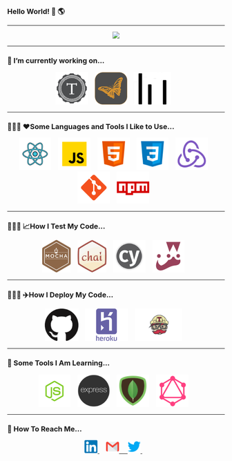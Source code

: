 ### Hello World! 👋 🌎

***

<p align="center"> 
  <img src="https://github-readme-stats.vercel.app/api?username=DrewBradley&theme=nord&show_icons=true"/>
</p>

***

<h3 align="left"> 🔭 I’m currently working on... </h3>
<p align="center">
  <code><a href="https://turing.edu/" target="_blank"><img alt='Turing' title='turing' height="75" src="/icons/turing.png"></a></code> &nbsp;&nbsp;
  <code><a href="https://github.com/Curatour" target="_blank"><img alt='CuraTour' title='curatour' height="75" src="/icons/curatour.png"></a></code> &nbsp;&nbsp;
  <code><a href="https://github.com/Song-Starter" target="_blank"><img alt='SongStarter' title='songstarter' height="75" src="/icons/songstarter.png"></a></code> &nbsp;&nbsp;
</p>

***

<h3 align="left"> 👨🏻‍💻 ❤️Some Languages and Tools I Like to Use... </h3>

<p align="center">
  <code><img alt='React' title='React' height="75" src="https://github.com/chandan-reddy-k/chandan-reddy-k/blob/master/assets/react.png"></code> &nbsp;&nbsp;
  <code><img alt='JavaScript' title='JavaScript' height="75" src="https://github.com/chandan-reddy-k/chandan-reddy-k/blob/master/assets/js.png"></code> &nbsp;&nbsp;
  <code><img alt='HTML' title='HTML' height="75" src="https://github.com/chandan-reddy-k/chandan-reddy-k/blob/master/assets/html.png"></code> &nbsp;&nbsp;
  <code><img alt='CSS' title='CSS' height="75" src="https://github.com/chandan-reddy-k/chandan-reddy-k/blob/master/assets/css.png"></code>
&nbsp;&nbsp;
  <code><img alt='Redux' title='Redux' height="75" src="https://github.com/chandan-reddy-k/chandan-reddy-k/blob/master/assets/redux.png"></code> &nbsp;&nbsp;
  <code><img alt='GIT' title='Git' height="75" src="https://github.com/chandan-reddy-k/chandan-reddy-k/blob/master/assets/git.png"></code> &nbsp;&nbsp;
  <code><img alt='NPM' title='npm' height="75" src="https://github.com/chandan-reddy-k/chandan-reddy-k/blob/master/assets/npm.png"></code> &nbsp;&nbsp;
</p>

***
<h3 align="left"> 👨🏻‍💻 📈How I Test My Code... </h3>

<p align="center">
  <code><img alt='Mocha' title='Mocha' height="75" src="/icons/mocha.png"></code> &nbsp;&nbsp;
  <code><img alt='Chai' title='Chai' height="75" src="/icons/chai.png"></code> &nbsp;&nbsp;
  <code><img alt='Cypress.io' title='Cypress.io' height="75" src="/icons/cypress.png"></code> &nbsp;&nbsp;
  <code><img alt='Jest' title='Jest' height="75" src="/icons/jest.png"></code> &nbsp;&nbsp;
</p>

***
<h3 align="left"> 👨🏻‍💻 ✈️How I Deploy My Code... </h3>

<p align="center">
  <code><img alt='GH Pages' title='GH Pages' height="75" src="/icons/GitHub-Mark.png"></code> &nbsp;&nbsp;
  <code><img alt='Heroku' title='Heroku' height="75" src="/icons/heroku.png"></code> &nbsp;&nbsp;
  <code><img alt='TravisCI' title='TravisCI' height="75" src="/icons/travis.png"></code> &nbsp;&nbsp;
</p>

***
<h3 align="left"> 🍎 Some Tools I Am Learning... </h3>

<p align="center">
<code><img alt='node.js' title='node' height="75" src="/icons/node.png"></code> &nbsp;&nbsp;
<code><img alt='express.js' title='express' height="75" src="/icons/express.png"></code> &nbsp;&nbsp;
  <code><img alt='graphQL' title='graphQL' height="75" src="/icons/mongodb.png"></code> &nbsp;&nbsp;
<code><img alt='graphQL' title='graphQL' height="75" src="/icons/graphql.png"></code> &nbsp;&nbsp;
</p>

***
<h3 align="left">📱 How To Reach Me... </h3>
<p align="center"> 
  <a href="https://www.linkedin.com/in/drew-bradley" target="_blank" rel="noopener noreferrer">
    <img src="https://github.com/chandan-reddy-k/chandan-reddy-k/blob/master/assets/linkedin.svg" width="30px"    alt="LinkedIn">
  </a>
  &nbsp; &nbsp;
  <a href="mailto:williamandrewb@gmail.com">
    <img alt='ealt='' mail me!' src="https://github.com/chandan-reddy-k/chandan-reddy-k/blob/master/assets/gmail.svg" width="30px" alt="email"
  </a>
  &nbsp; &nbsp;
  <a href="https://twitter.com/tennyson_blue" target="_blank" rel="noopener noreferrer">
    <img alt='visit my twitter'src="https://github.com/chandan-reddy-k/chandan-reddy-k/blob/master/assets/twitter.svg" width="30px" alt="Twitter">
  </a>
  &nbsp; &nbsp;
</p>

<!--
**DrewBradley/DrewBradley** is a ✨ _special_ ✨ repository because its `README.md` (this file) appears on your GitHub profile.

Here are some ideas to get you started:
